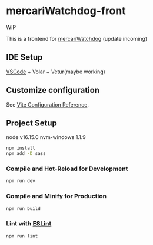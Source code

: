 # mercariWatchdog-front

WIP

This is a frontend for [mercariWatchdog](https://github.com/bookqaq/mercariWatchdog) (update incoming)

## IDE Setup

[VSCode](https://code.visualstudio.com/) + Volar + Vetur(maybe working)

## Customize configuration

See [Vite Configuration Reference](https://vitejs.dev/config/).

## Project Setup
node v16.15.0  nvm-windows 1.1.9
```sh
npm install
npm add -D sass
```

### Compile and Hot-Reload for Development

```sh
npm run dev
```

### Compile and Minify for Production

```sh
npm run build
```

### Lint with [ESLint](https://eslint.org/)

```sh
npm run lint
```
